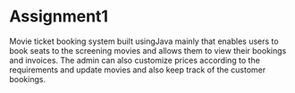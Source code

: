 # Assignment1
Movie ticket booking system built usingJava mainly that enables users to book seats to the screening movies and allows them to view their bookings and invoices. The admin can also customize prices according to the requirements and update movies and also keep track of the customer bookings.
